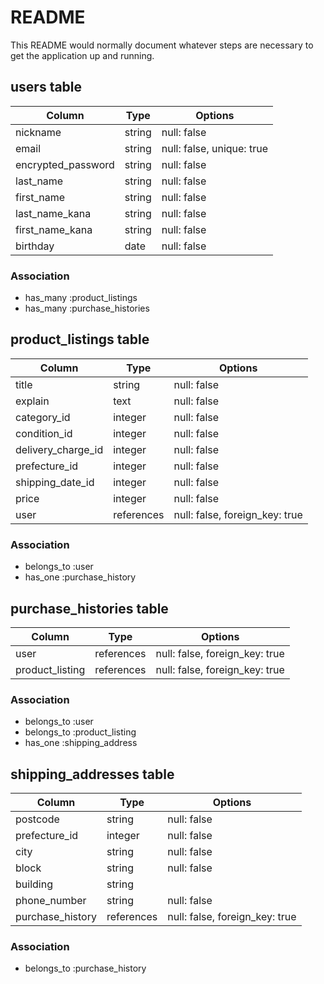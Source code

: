 # README

This README would normally document whatever steps are necessary to get the
application up and running.

## users table

| Column             | Type                | Options                   |
|--------------------|---------------------|---------------------------|
| nickname           | string              | null: false               |
| email              | string              | null: false, unique: true |
| encrypted_password | string              | null: false               |
| last_name          | string              | null: false               |
| first_name         | string              | null: false               |
| last_name_kana     | string              | null: false               |
| first_name_kana    | string              | null: false               |
| birthday           | date                | null: false               |

### Association

- has_many :product_listings
- has_many :purchase_histories

## product_listings table

| Column             | Type                | Options                        |
|--------------------|---------------------|--------------------------------|
| title              | string              | null: false                    |
| explain            | text                | null: false                    |
| category_id        | integer             | null: false                    |
| condition_id       | integer             | null: false                    |
| delivery_charge_id | integer             | null: false                    |
| prefecture_id      | integer              | null: false                    |
| shipping_date_id   | integer             | null: false                    |
| price              | integer             | null: false                    |
| user               | references          | null: false, foreign_key: true |

### Association

- belongs_to :user
- has_one    :purchase_history

## purchase_histories table

| Column             | Type       | Options                        |
|--------------------|------------|--------------------------------|
| user               | references | null: false, foreign_key: true |
| product_listing    | references | null: false, foreign_key: true |

### Association

- belongs_to :user
- belongs_to :product_listing
- has_one    :shipping_address

## shipping_addresses table

| Column           | Type       | Options                        |
|------------------|------------|--------------------------------|
| postcode         | string     | null: false                    |
| prefecture_id    | integer    | null: false                    |
| city             | string     | null: false                    |
| block            | string     | null: false                    |
| building         | string     |                                |
| phone_number     | string     | null: false                    |
| purchase_history | references | null: false, foreign_key: true |

### Association

- belongs_to :purchase_history
